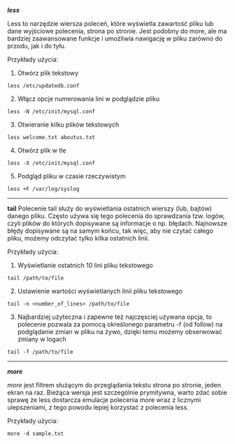 ***less***

Less to narzędzie wiersza poleceń, które wyświetla zawartość pliku lub dane wyjściowe polecenia, strona po stronie. Jest podobny do more, ale ma bardziej zaawansowane funkcje i umożliwia nawigację w pliku zarówno do przodu, jak i do tyłu.

Przykłady użycia:

1. Otwórz plik tekstowy 
```
less /etc/updatedb.conf
```

2. Włącz opcje numerowania lini w podglądzie pliku
```
less -N /etc/init/mysql.conf
```

3. Otwieranie kilku plików tekstowych
```
less welcome.txt aboutus.txt   
```

4. Otwórz plik w tle
```
less -X /etc/init/mysql.conf
```

5. Podgląd pliku w czasie rzeczywistym
```
less +F /var/log/syslog
```
___
**tail**
Polecenie tail służy do wyświetlania ostatnich wierszy (lub, bajtów) danego pliku. Często używa się tego polecenia do sprawdzania tzw. logów, czyli plików do których dopisywane są informacje o np. błędach. Najnowsze błędy dopisywane są na samym końcu, tak więc, aby nie czytać całego pliku, możemy odczytać tylko kilka ostatnich linii.

Przykłady użycia:

1. Wyświetlanie ostatnich 10 lini pliku tekstowego
```
tail /path/to/file
```

2. Ustawienie wartości wyświetlanych linii pliku tekstowego
```
tail -n <number_of_lines> /path/to/file
```

3. Najbardziej użyteczna i zapewne też najczęsciej używana opcja, to polecenie pozwala za pomocą określonego parametru -f (od follow) na podglądanie zmian w pliku na żywo, dzięki temu możemy obserwować zmiany w logach
```
tail -f /path/to/file
```

___
***more***

*more* jest filtrem służącym do przeglądania tekstu strona po stronie, jeden ekran na raz. Bieżąca wersja jest szczególnie prymitywna, warto zdać sobie sprawę że less dostarcza emulacje polecenia more wraz z licznymi ulepszeniami, z tego powodu lepiej korzystać z polecenia less. 

Przykłady użycia:
```
more -d sample.txt
```


